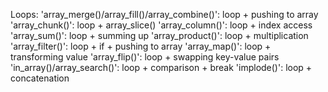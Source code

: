Loops:
    'array_merge()/array_fill()/array_combine()': loop + pushing to array
    'array_chunk()':                              loop + array_slice()
    'array_column()':                             loop + index access
    'array_sum()':                                loop + summing up
    'array_product()':                            loop + multiplication
    'array_filter()':                             loop + if + pushing to array
    'array_map()':                                loop + transforming value
    'array_flip()':                               loop + swapping key-value pairs
    'in_array()/array_search()':                  loop + comparison + break
    'implode()':                                  loop + concatenation